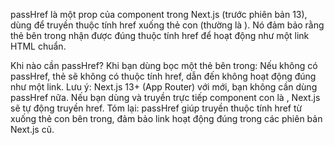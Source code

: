passHref là một prop của component <Link> trong Next.js (trước phiên bản 13), dùng để truyền thuộc tính href xuống thẻ con (thường là <a>).
Nó đảm bảo rằng thẻ <a> bên trong <Link> nhận được đúng thuộc tính href để hoạt động như một link HTML chuẩn.

Khi nào cần passHref?
Khi bạn dùng <Link> bọc một thẻ <a> bên trong:
Nếu không có passHref, thẻ <a> sẽ không có thuộc tính href, dẫn đến không hoạt động đúng như một link.
Lưu ý:
Next.js 13+ (App Router) với <Link> mới, bạn không cần dùng passHref nữa.
Nếu bạn dùng <Link> và truyền trực tiếp component con là <a>, Next.js sẽ tự động truyền href.
Tóm lại:
passHref giúp truyền thuộc tính href từ <Link> xuống thẻ <a> con bên trong, đảm bảo link hoạt động đúng trong các phiên bản Next.js cũ.